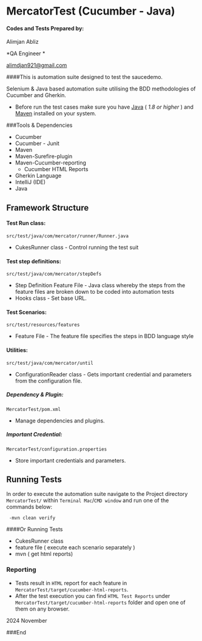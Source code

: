 MercatorTest (Cucumber - Java) 
========================================

#### Codes and Tests Prepared by:
Alimjan Abliz

*QA Engineer *

alimdjan921@gmail.com


####This is automation suite designed to test the saucedemo.

Selenium & Java based automation suite utilising the BDD methodologies of Cucumber and Gherkin.
* Before run the test cases make sure you have [Java](http://www.java.com/) ( *1.8 or higher* ) and [Maven](http://maven.apache.org/) installed on your system.


###Tools & Dependencies
* Cucumber 
* Cucumber - Junit 
* Maven 
* Maven-Surefire-plugin 
* Maven-Cucumber-reporting 
    * Cucumber HTML Reports
* Gherkin Language
* IntelliJ (IDE) 
* Java 


## Framework Structure

#### Test Run class:
    src/test/java/com/mercator/runner/Runner.java
- CukesRunner class - Control running the test suit

####  Test step definitions:
    src/test/java/com/mercator/stepDefs
- Step Definition Feature File - Java class whereby the steps from the feature files are broken down to be coded into automation tests
- Hooks class - Set base URL.

#### Test Scenarios:  
    src/test/resources/features
  - Feature File - The feature file specifies the steps in BDD language style

#### Utilities:
    src/test/java/com/mercator/until
  - ConfigurationReader class - Gets important credential and parameters from the configuration file.

##### Dependency & Plugin:
    MercatorTest/pom.xml
- Manage dependencies and plugins.

##### Important Credential:
    MercatorTest/configuration.properties
- Store important credentials and parameters.
## Running Tests
In order to execute the automation suite navigate to the Project directory `MercatorTest/` within `Terminal Mac`/`CMD window` and run one of the commands below:
  ```
   -mvn clean verify
  ```
####Or Running Tests
* CukesRunner class
* feature file ( execute each scenario separately )
* mvn ( get html reports)
### Reporting
* Tests result in `HTML` report for each feature in `MercatorTest/target/cucumber-html-reports`. 
* After the test execution you can find `HTML Test Reports` under `MercatorTest/target/cucumber-html-reports` folder and open one of them on any browser.


2024 November

###End
